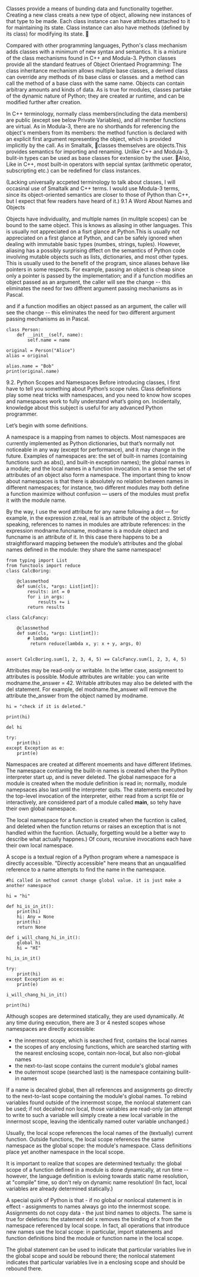 Classes provide a means of bunding data and functionality together. 
Creating a new class creats a new type of object, allowing new instances of that type to be made. Each class instance can have attributes attached to it for maintaining its state. Class instance can also have methods (defined by its class) for modifying its state. 🙏

Compared with other programming languages, Python's class mechanism adds classes with a minimum of new syntax and semantics. It is a mixture of the class mechanisms found in C++ and Modula-3. Python classes provide all the standard featrues of Object Orientaed Programming: The class inheritance mechanism allows multiple base classes, a derived class can override any methods of its base class or classes. and a method can call the method of a base class with the same name. Objects can contain arbitrary amounts and kinds of data. As is true for modules, classes partake of the dynamic nature of Python; they are created ar runtime, and can be modified further after creation.

In C++ terminology, normally class members(including the data members) are public (except see below Private Variables), and all member functions are virtual. As in Modula-3, there are no shorthands for referencing the object's members from its members: the method function is declared with an explicit first argument representing the object,
which is provided implicitly by the call. As in Smaltalk, 🙏classes themselves are objects.This provides semantics for importing and renaming. Unlike C++ and Modula-3, bulit-in types can be used as base classes for extension by the user. 🙏Also, Like in C++, most built-in operators with sepcial syntax (arithmetic operator, subscripting etc.) can be redefined for class instances.

(Lacking universally accpeted terminology to talk about classes, I will occasinal use of Smaltalk and C++ terms. I would use Modula-3 terms, since its object-oriented semantics are closer to those of Python than C++, but I expect that few readers have heard of it.)
9.1 A Word About Names and Objects

Objects have individuality, and multiple names (in mulitple scopes) can be bound to the same object. This is knows as aliasing in other languages. This is usually not appreciated on a fisrt glance at Python.This is usually not appreciated on a first glance at Python, and can be safely ignored when dealing with immutable basic types (numbes, strings, tuples). However, aliasing has a possibly surprising dffect on the semantics of Python code involving mutable objects such as lists, dictionaries, and most other types. This is usually used to the benefit of the program, since aliases behave like pointers in some respects. For example, passing an object is cheap since only a pointer is passed by the implementation; and if a function modifies an object passed as an argument, the caller will see the change -- this eliminates the need for two diffrent argument passing mechanisms as in Pascal. 

and if a function modifies an object passed as an argument, the caller will see the change -- this eliminates the need for two different argument passing mechanisms as in Pascal.

```
class Person:
    def __init__(self, name):
        self.name = name

original = Person("Alice")
alias = original

alias.name = "Bob"
print(original.name)
```



9.2. Python Scopes and Namespaces
Before introducing classes, I first have to tell you something about Python’s scope rules. Class definitions play some neat tricks with namespaces, and you need to know how scopes and namespaces work to fully understand what’s going on. Incidentally, knowledge about this subject is useful for any advanced Python programmer.

Let’s begin with some definitions.

A namespace is a mapping from names to objects. Most namespaces are currently implemented as Python dictionaries, but that’s normally not noticeable in any way (except for performance), and it may change in the future. Examples of namespaces are: the set of built-in names (containing functions such as abs(), and built-in exception names); the global names in a module; and the local names in a function invocation. In a sense the set of attributes of an object also form a namespace. The important thing to know about namespaces is that there is absolutely no relation between names in different namespaces; for instance, two different modules may both define a function maximize without confusion — users of the modules must prefix it with the module name.

By the way, I use the word attribute for any name following a dot — for example, in the expression z.real, real is an attribute of the object z. Strictly speaking, references to names in modules are attribute references: in the expression modname.funcname, modname is a module object and funcname is an attribute of it. In this case there happens to be a straightforward mapping between the module’s attributes and the global names defined in the module: they share the same namespace!

```
from typing import List
from functools import reduce
class CalcBoring:
    
    @classmethod
    def sum(cls, *args: List[int]):
        results: int = 0
        for i in args:
            results += i
        return results

class CalcFancy:

    @classmethod
    def sum(cls, *args: List[int]):
        # lambda 
         return reduce(lambda x, y: x + y, args, 0)


assert CalcBoring.sum(1, 2, 3, 4, 5) == CalcFancy.sum(1, 2, 3, 4, 5)
```

Attributes may be read-only or writable. In the letter case, assignment to attributes is possible. Module attributes are writable: you can write modname.the_answer = 42. Writable attributes may also be deleted with the del statement. For example, del modname.the_answer will remove the attribute the_answer from the object  named by modname.

```
hi = "check if it is deleted."

print(hi)

del hi

try:
    print(hi)
except Exception as e:
    print(e)
```

Namespaces are created at different moements and have different lifetimes. The namespace contianing the builit-in names is created when the Python interpreter start up, and is never deleted. The global namespace for a module is created when the module definition is read in; normally, module namepsaces also last until the interpreter quits. The statements executed by the top-level invocation of the interpreter, either read from a script file or interactively, are considered part of a module called __main__, so tehy have their own global namespace. 

The local namespace for a function is created when the fucntion is called, and deleted when the function returns or raises an exception that is not handled within the fucntion. (Actually, forgetting would be a better way to describe what actually happnes.) Of cours, recursive invocations each have their own local namespace.

A scope is a textual region of a Python program where a namespace is directly accessible. "Directly accessible" here means that an unqaualified reference to a name attempts to find the name in the namespace. 
```
#hi called in method cannot change global value. it is just make a another namespace

hi = "hi"

def hi_is_in_it():
    print(hi)
    hi: Any = None
    print(hi)
    return None

def i_will_chang_hi_in_it():
    global hi
    hi = "HI"

hi_is_in_it()

try:
    print(hi)
except Exception as e:
    print(e)

i_will_chang_hi_in_it()

print(hi)
```

Although scopes are determined statically, they are used dynamically. At any time during execution, there are 3 or 4 nested scopes whose namespaces are directly accessible:

- the innermost scope, which is searched first, contains the local names
- the scopes of any enclosing functions, which are searched starting with the nearest enclosing scope, contain non-local, but also non-global names
- the next-to-last scope contains the current module's global names
- the outermost scope (searched last) is the namespace containing builit-in names

If a name is decalred global, then all references and assignments go directly to the next-to-last scope containing the module's global names. To rebind variables found outside of the innermost scope, the nonlocal statement can be used; if not decalred non local, those variables are read-only (an attempt to write to such a variable will simply create a new local variable in the innermost scope, leaving the identically named outer variable unchanged.)

Usually, the local scope references the local names of the (textually) current function. Outside functions, the local scope references the same namespace as the global scope: the module's namespace. Class definitions place yet another namespace in the local scope.

It is important to realize that scopes are determined textually: the global scope of a function defined in a module is done dynamically, at run time -- however, the language definition is evloing towards static name resolution, at "compile" time, so don't rely on dynamic name resolution! (In fact, local variables are already determined statically.)

A special quirk of Python is that - if no global or nonlocal statement is in effect - assignments to names always go into the innermost scope. Assignments do not copy data - the just bind names to objects. The same is true for deletions: the statement del x removes the binding of x from the namespace referenced by local scope. In fact, all operations that introduce new names use the local scope: in particular, import statements and function definitions bind the module or function name in the local scope.

The global statement can be used to indicate that particular variables live in the global scope and sould be rebound there; the nonlocal statement indicates that particular variables live in a enclosing scope and should be rebound there. 